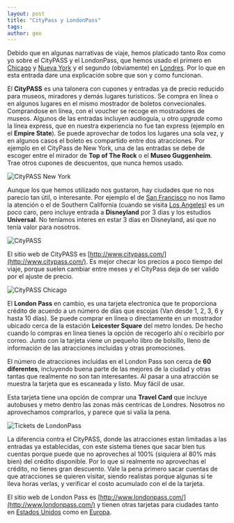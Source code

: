 ```yaml
---
layout: post
title: "CityPass y LondonPass"
tags: 
author: geo
---
```

Debido que en algunas narrativas de viaje, hemos platicado tanto Rox como yo sobre el CityPASS y el LondonPass, que hemos usado el primero en [Chicago](/tag/chicago) y [Nueva York](/tag/new-york) y el segundo (obviamente) en [Londres](/tag/londres). Por lo que en esta entrada dare una explicación sobre que son y como funcionan.

El **CityPASS** es una talonera con cupones y entradas ya de precio reducido para museos, miradores y demás lugares turisticos. Se compra en línea o en algunos lugares en el mismo mostrador de boletos convecionales. Comprandose en línea, con el voucher se recoge en mostradores de museos. Algunos de las entradas incluyen audioguía, u otro *upgrade* como la línea express, que en nuestra experiencia no fue tan express (ejemplo en el **Empire State**). Se puede aprovechar de todos los lugares una sola vez, y en algunos casos el boleto es compartido entre dos atracciones. Por ejemplo en el CityPass de New York, una de las entradas se debe de escoger entre el mirador de **Top of The Rock** o el **Museo Guggenheim**. Trae otros cupones de descuentos, que nunca hemos usado.

![CityPASS New York](/content/images/2015/02/IMG_20150203_182040221.jpg)

Aunque los que hemos utilizado nos gustaron, hay ciudades que no nos parecio tan útil, o interesante. Por ejemplo el de [San Francisco](/tag/san-francisco) no nos llamo la atención o el de Southern California (cuando se visita [Los Angeles](/tag/los-angeles)) es un poco caro, pero incluye entrada a **Disneyland** por 3 dias y los estudios **Universal**. No teníamos interes en estar 3 días en Disneyland, así que no tenía valor para nosotros.

![CityPASS](/content/images/2015/02/IMG_20150203_182106797.jpg)

El sitio web de CityPASS es [http://www.citypass.com/](http://www.citypass.com/). Es mejor checar los precios a poco tiempo del viaje, porque suelen cambiar entre meses y el CityPass deja de ser valido por el ajuste de precio.

![CityPASS Chicago](/content/images/2015/02/IMG_20150203_182617607.jpg)

El **London Pass** en cambio, es una tarjeta electronica que te proporciona crédito de acuerdo a un número de días que escojas (Van desde 1, 2, 3, 6 y hasta 10 días). Se puede comprar en línea o directamente en un mostrador ubicado cerca de la estación **Leicester Square** del metro londes. De hecho cuando lo compras en línea tienes la opción de recogerlo ahí o recibirlo por correo. Junto con la tarjeta viene un pequeño libro de bolsillo, lleno de información de las atracciones incluidas y otras promociones.

El número de atracciones incluidas en el London Pass son cerca de **60 diferentes**, incluyendo buena parte de las mejores de la ciudad y otras tantas que realmente no son tan interesantes. Al pasar a una atracción se muestra la tarjeta que es escaneada y listo. Muy fácil de usar.

Esta tarjeta tiene una opción de comprar una **Travel Card** que incluye autobuses y metro dentro las zonas más centricas de Londres. Nosotros no aprovechamos comprarlos, y parece que si valía la pena.

![Tickets de LondonPass](/content/images/2015/02/2014-12-27-20-53-00.jpg)

La diferencia contra el CityPASS, donde las atracciones estan limitadas a las entradas ya establecidas, con este sistema tienes que sacar bien tus cuentas porque puede que no aproveches al 100% (siquiera al 80% más bien) del crédito disponible. Por lo que si realmente no aprovechas el crédito, no tienes gran descuento. Vale la pena primero sacar cuentas de que atracciones se quieren visitar, siendo realistas porque algunas si te lleva horas verlas, y verificar el costo acumulado con el de la tarjeta. 

El sitio web de London Pass es [http://www.londonpass.com/](http://www.londonpass.com/) y tienen otras tarjetas para ciudades tanto en [Estados Unidos](/tag/estados-unidos) como en [Europa](/tag/europa).